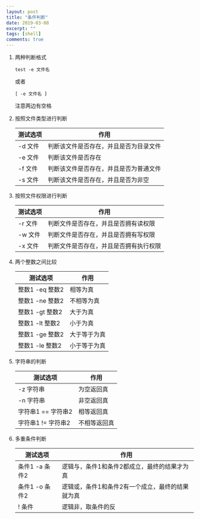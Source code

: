```yaml
---
layout: post
title: "条件判断"
date: 2019-03-08
excerpt: ""
tags: [shell]
comments: true
---
```


1. 两种判断格式

   ```shell
   test -e 文件名
   ```

   或者

   ```shell
   [ -e 文件名 ]
   ```

   注意两边有空格

2. 按照文件类型进行判断

   | 测试选项 | 作用                                   |
   | -------- | -------------------------------------- |
   | -d 文件  | 判断该文件是否存在，并且是否为目录文件 |
   | -e 文件  | 判断该文件是否存在                     |
   | -f 文件  | 判断该文件是否存在，并且是否为普通文件 |
   | -s 文件  | 判断该文件是否存在，并且是否为非空     |

3. 按照文件权限进行判断

   | 测试选项 | 作用                                   |
   | -------- | -------------------------------------- |
   | -r 文件  | 判断文件是否存在，并且是否拥有读权限   |
   | -w 文件  | 判断文件是否存在，并且是否拥有写权限   |
   | -x 文件  | 判断文件是否存在，并且是否拥有执行权限 |

4. 两个整数之间比较

   | 测试选项        | 作用         |
   | --------------- | ------------ |
   | 整数1 -eq 整数2 | 相等为真     |
   | 整数1 -ne 整数2 | 不相等为真   |
   | 整数1 -gt 整数2 | 大于为真     |
   | 整数1 -lt 整数2 | 小于为真     |
   | 整数1 -ge 整数2 | 大于等于为真 |
   | 整数1 -le 整数2 | 小于等于为真 |

5. 字符串的判断

   | 测试选项           | 作用         |
   | ------------------ | ------------ |
   | -z 字符串          | 为空返回真   |
   | -n 字符串          | 非空返回真   |
   | 字符串1 == 字符串2 | 相等返回真   |
   | 字符串1 != 字符串2 | 不相等返回真 |

6. 多重条件判断

   | 测试选项       | 作用                                             |
   | -------------- | ------------------------------------------------ |
   | 条件1 -a 条件2 | 逻辑与，条件1和条件2都成立，最终的结果才为真     |
   | 条件1 -o 条件2 | 逻辑或，条件1和条件2有一个成立，最终的结果就为真 |
   | ! 条件         | 逻辑非，取条件的反                               |

   

